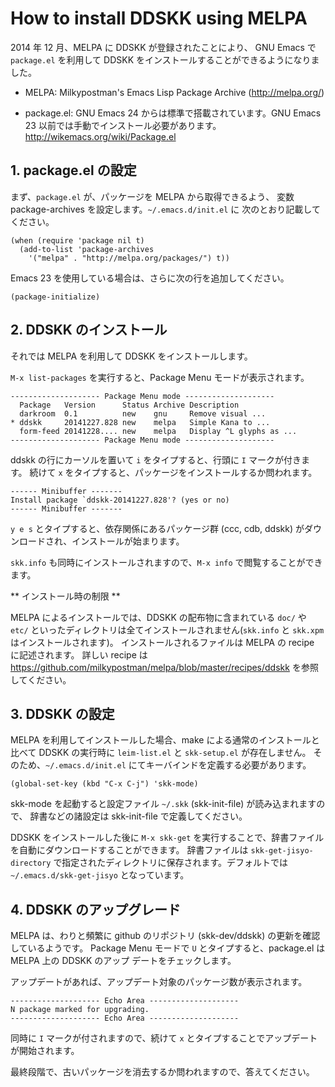 # How to install DDSKK using MELPA

2014 年 12 月、MELPA に DDSKK が登録されたことにより、 GNU Emacs で `package.el` を利用して DDSKK をインストールすることができるようになりました。

 * MELPA: Milkypostman's Emacs Lisp Package Archive (http://melpa.org/)

 * package.el: GNU Emacs 24 からは標準で搭載されています。GNU Emacs 23 以前では手動でインストール必要があります。
http://wikemacs.org/wiki/Package.el

## 1. package.el の設定

まず、`package.el` が、パッケージを MELPA から取得できるよう、
変数 package-archives を設定します。`~/.emacs.d/init.el` に
次のとおり記載してください。

```
(when (require 'package nil t)
  (add-to-list 'package-archives
    '("melpa" . "http://melpa.org/packages/") t))
```

Emacs 23 を使用している場合は、さらに次の行を追加してください。

```
(package-initialize)
```

## 2. DDSKK のインストール

それでは MELPA を利用して DDSKK をインストールします。

`M-x list-packages` を実行すると、Package Menu モードが表示されます。

```
-------------------- Package Menu mode --------------------
  Package   Version      Status Archive Description
  darkroom  0.1          new    gnu     Remove visual ...
* ddskk     20141227.828 new    melpa   Simple Kana to ...
  form-feed 20141228.... new    melpa   Display ^L glyphs as ...
-------------------- Package Menu mode --------------------
```

ddskk の行にカーソルを置いて `i` をタイプすると、行頭に `I` マークが付きます。
続けて `x` をタイプすると、パッケージをインストールするか問われます。

```
------ Minibuffer -------
Install package `ddskk-20141227.828'? (yes or no)
------ Minibuffer -------
```

`y e s` とタイプすると、依存関係にあるパッケージ群 (ccc, cdb, ddskk) がダウンロードされ、インストールが始まります。

`skk.info` も同時にインストールされますので、`M-x info` で閲覧することができます。

** インストール時の制限 **

MELPA によるインストールでは、DDSKK の配布物に含まれている `doc/` や `etc/` といったディレクトリは全てインストールされません(`skk.info` と `skk.xpm` はインストールされます)。
インストールされるファイルは MELPA の recipe に記述されます。
詳しい recipe は https://github.com/milkypostman/melpa/blob/master/recipes/ddskk
を参照してください。

## 3. DDSKK の設定

MELPA を利用してインストールした場合、make による通常のインストールと比べて DDSKK の実行時に `leim-list.el` と `skk-setup.el` が存在しません。
そのため、`~/.emacs.d/init.el` にてキーバインドを定義する必要があります。

```
(global-set-key (kbd "C-x C-j") 'skk-mode)
```

skk-mode を起動すると設定ファイル `~/.skk` (skk-init-file) が読み込まれますので、
辞書などの諸設定は skk-init-file で定義してください。

DDSKK をインストールした後に `M-x skk-get` を実行することで、辞書ファイルを自動にダウンロードすることができます。
辞書ファイルは `skk-get-jisyo-directory` で指定されたディレクトリに保存されます。デフォルトでは `~/.emacs.d/skk-get-jisyo` となっています。

## 4. DDSKK のアップグレード

MELPA は、わりと頻繁に github のリポジトリ (skk-dev/ddskk) の更新を確認しているようです。
Package Menu モードで `U` とタイプすると、package.el は MELPA 上の DDSKK のアップ
デートをチェックします。

アップデートがあれば、アップデート対象のパッケージ数が表示されます。

```
-------------------- Echo Area --------------------
N package marked for upgrading.
-------------------- Echo Area --------------------
```

同時に `I` マークが付されますので、続けて `x` とタイプすることでアップデートが開始されます。

最終段階で、古いパッケージを消去するか問われますので、答えてください。
